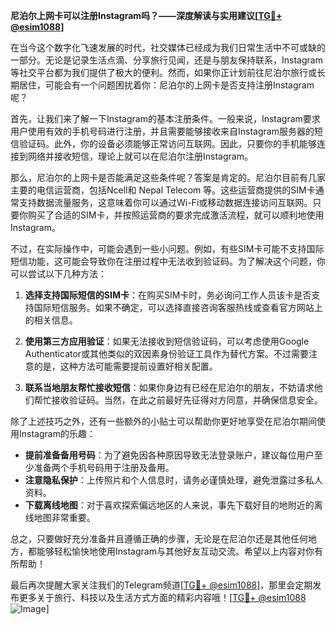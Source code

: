 **尼泊尔上网卡可以注册Instagram吗？——深度解读与实用建议[[TG💪+ @esim1088](https://t.me/s/esim1088)]**

在当今这个数字化飞速发展的时代，社交媒体已经成为我们日常生活中不可或缺的一部分。无论是记录生活点滴、分享旅行见闻，还是与朋友保持联系，Instagram等社交平台都为我们提供了极大的便利。然而，如果你正计划前往尼泊尔旅行或长期居住，可能会有一个问题困扰着你：尼泊尔的上网卡是否支持注册Instagram呢？

首先，让我们来了解一下Instagram的基本注册条件。一般来说，Instagram要求用户使用有效的手机号码进行注册，并且需要能够接收来自Instagram服务器的短信验证码。此外，你的设备必须能够正常访问互联网。因此，只要你的手机能够连接到网络并接收短信，理论上就可以在尼泊尔注册Instagram。

那么，尼泊尔的上网卡是否能满足这些条件呢？答案是肯定的。尼泊尔目前有几家主要的电信运营商，包括Ncell和 Nepal Telecom 等。这些运营商提供的SIM卡通常支持数据流量服务，这意味着你可以通过Wi-Fi或移动数据连接访问互联网。只要你购买了合适的SIM卡，并按照运营商的要求完成激活流程，就可以顺利地使用Instagram。

不过，在实际操作中，可能会遇到一些小问题。例如，有些SIM卡可能不支持国际短信功能，这可能会导致你在注册过程中无法收到验证码。为了解决这个问题，你可以尝试以下几种方法：

1. **选择支持国际短信的SIM卡**：在购买SIM卡时，务必询问工作人员该卡是否支持国际短信服务。如果不确定，可以选择直接咨询客服热线或查看官方网站上的相关信息。

2. **使用第三方应用验证**：如果无法接收到短信验证码，可以考虑使用Google Authenticator或其他类似的双因素身份验证工具作为替代方案。不过需要注意的是，这种方法可能需要提前设置好相关配置。

3. **联系当地朋友帮忙接收短信**：如果你身边有已经在尼泊尔的朋友，不妨请求他们帮忙接收验证码。当然，在此之前最好先征得对方同意，并确保信息安全。

除了上述技巧之外，还有一些额外的小贴士可以帮助你更好地享受在尼泊尔期间使用Instagram的乐趣：

- **提前准备备用号码**：为了避免因各种原因导致无法登录账户，建议每位用户至少准备两个手机号码用于注册及备用。
- **注意隐私保护**：上传照片和个人信息时，请务必谨慎处理，避免泄露过多私人资料。
- **下载离线地图**：对于喜欢探索偏远地区的人来说，事先下载好目的地附近的离线地图非常重要。

总之，只要做好充分准备并且遵循正确的步骤，无论是在尼泊尔还是其他任何地方，都能够轻松愉快地使用Instagram与其他好友互动交流。希望以上内容对你有所帮助！

最后再次提醒大家关注我们的Telegram频道[[TG💪+ @esim1088](https://t.me/s/esim1088)]，那里会定期发布更多关于旅行、科技以及生活方式方面的精彩内容哦！[[TG💪+ @esim1088](https://t.me/s/esim1088) ![Image](https://i.postimg.cc/4NQfJmqS/Snipaste-2025-05-13-00-14-12.png)]
